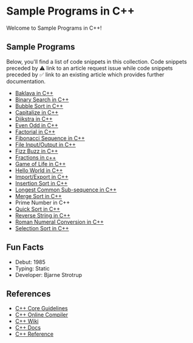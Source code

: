 # Sample Programs in C++

Welcome to Sample Programs in C++!

## Sample Programs

Below, you'll find a list of code snippets in this collection.
Code snippets preceded by :warning: link to an article request 
issue while code snippets preceded by :white_check_mark: link
to an existing article which provides further documentation.

- [Baklava in C++](https://github.com/TheRenegadeCoder/sample-programs/issues/1233)
- [Binary Search in C++](https://github.com/TheRenegadeCoder/sample-programs/tree/master/archive/c/c-plus-plus)
- [Bubble Sort in C++](https://github.com/TheRenegadeCoder/sample-programs/issues/1135)
- [Capitalize in C++](https://github.com/TheRenegadeCoder/sample-programs/issues/1234)
- [Dijkstra in C++](https://github.com/TheRenegadeCoder/sample-programs/issues/1796)
- [Even Odd in C++](https://sample-programs.therenegadecoder.com/projects/even-odd/)
- [Factorial in C++](https://github.com/TheRenegadeCoder/sample-programs/issues/1237)
- [Fibonacci Sequence in C++](https://github.com/TheRenegadeCoder/sample-programs/issues/496)
- [File Input/Output in C++](https://therenegadecoder.com/code/file-io-in-c-plus-plus/)
- [Fizz Buzz in C++](https://github.com/TheRenegadeCoder/sample-programs/issues/1238)
- [Fractions in c++](https://github.com/TheRenegadeCoder/sample-programs/tree/master/archive/c/c-plus-plus/)
- [Game of Life in C++](https://github.com/TheRenegadeCoder/sample-programs/issues/1239)
- [Hello World in C++](https://therenegadecoder.com/code/hello-world-in-c-plus-plus/)
- [Import/Export in C++](https://github.com/TheRenegadeCoder/sample-programs-website/issues/396)
- [Insertion Sort in C++](https://github.com/TheRenegadeCoder/sample-programs/issues/1240)
- [Longest Common Sub-sequence in C++](https://github.com/TheRenegadeCoder/sample-programs/issues/1262)
- [Merge Sort in C++](https://github.com/TheRenegadeCoder/sample-programs/tree/master/archive/c/c-plus-plus)
- Prime Number in C++
- [Quick Sort in C++](https://github.com/TheRenegadeCoder/sample-programs/issues/1848)
- [Reverse String in C++](https://github.com/TheRenegadeCoder/sample-programs/issues/419)
- [Roman Numeral Conversion in C++](https://github.com/TheRenegadeCoder/sample-programs/tree/master/archive/c/c-plus-plus)
- [Selection Sort in C++](https://github.com/TheRenegadeCoder/sample-programs/issues/1683)

## Fun Facts

- Debut: 1985
- Typing: Static
- Developer: Bjarne Strotrup

## References

- [C++ Core Guidelines][c-plus-plus-guidelines]
- [C++ Online Compiler][c-plus-plus-online-editor]
- [C++ Wiki][c-plus-plus-wiki]
- [C++ Docs][c-plus-plus-docs]
- [C++ Reference][c-plus-plus-reference]

[c-plus-plus-guidelines]: http://isocpp.github.io/CppCoreGuidelines/CppCoreGuidelines
[c-plus-plus-online-editor]: http://cpp.sh/
[c-plus-plus-wiki]: https://en.wikipedia.org/wiki/C%2B%2B
[c-plus-plus-docs]: http://www.cplusplus.com/
[c-plus-plus-reference]: https://en.cppreference.com/w/
